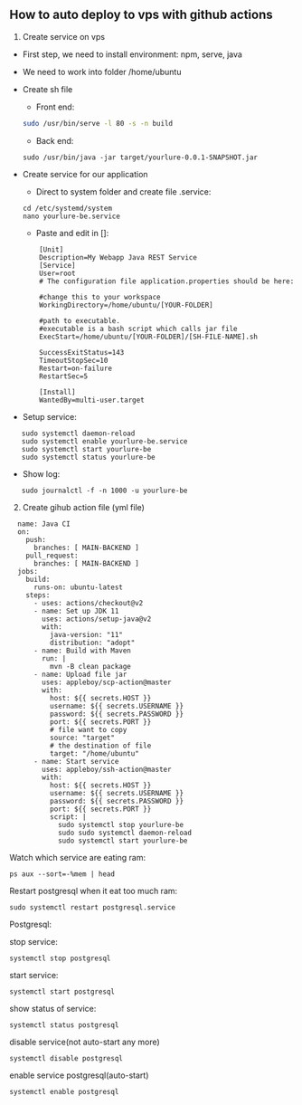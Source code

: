 ## How to auto deploy to vps with github actions

1. Create service on vps

  - First step, we need to install environment: npm, serve, java

  - We need to work into folder /home/ubuntu

  - Create sh file

    + Front end:
    ```sh
    sudo /usr/bin/serve -l 80 -s -n build
    ```
    + Back end:
    ```
    sudo /usr/bin/java -jar target/yourlure-0.0.1-SNAPSHOT.jar
    ```


  - Create service for our application

    + Direct to system folder and create file .service:
    ```
    cd /etc/systemd/system
    nano yourlure-be.service
    ```

    + Paste and edit in []:
    ```
        [Unit]
        Description=My Webapp Java REST Service
        [Service]
        User=root
        # The configuration file application.properties should be here:

        #change this to your workspace
        WorkingDirectory=/home/ubuntu/[YOUR-FOLDER]

        #path to executable. 
        #executable is a bash script which calls jar file
        ExecStart=/home/ubuntu/[YOUR-FOLDER]/[SH-FILE-NAME].sh

        SuccessExitStatus=143
        TimeoutStopSec=10
        Restart=on-failure
        RestartSec=5

        [Install]
        WantedBy=multi-user.target
    ```


   + Setup service:
   ```
      sudo systemctl daemon-reload
      sudo systemctl enable yourlure-be.service
      sudo systemctl start yourlure-be
      sudo systemctl status yourlure-be
   ```


   + Show log:
   ```
      sudo journalctl -f -n 1000 -u yourlure-be
   ```



2. Create gihub action file (yml file)
```
  name: Java CI
  on:
    push:
      branches: [ MAIN-BACKEND ]
    pull_request:
      branches: [ MAIN-BACKEND ]
  jobs:
    build:
      runs-on: ubuntu-latest
    steps:
      - uses: actions/checkout@v2
      - name: Set up JDK 11
        uses: actions/setup-java@v2
        with:
          java-version: "11"
          distribution: "adopt"
      - name: Build with Maven
        run: |
          mvn -B clean package
      - name: Upload file jar
        uses: appleboy/scp-action@master
        with:
          host: ${{ secrets.HOST }}
          username: ${{ secrets.USERNAME }}
          password: ${{ secrets.PASSWORD }}
          port: ${{ secrets.PORT }}
          # file want to copy
          source: "target"
          # the destination of file
          target: "/home/ubuntu"
      - name: Start service
        uses: appleboy/ssh-action@master
        with:
          host: ${{ secrets.HOST }}
          username: ${{ secrets.USERNAME }}
          password: ${{ secrets.PASSWORD }}
          port: ${{ secrets.PORT }}
          script: |
            sudo systemctl stop yourlure-be
            sudo sudo systemctl daemon-reload
            sudo systemctl start yourlure-be
```

Watch which service are eating ram:
```
ps aux --sort=-%mem | head
```

Restart postgresql when it eat too much ram:
```
sudo systemctl restart postgresql.service
```
Postgresql:

stop service:
```
systemctl stop postgresql
```
start service:
```
systemctl start postgresql
```
show status of service:
```
systemctl status postgresql
```
disable service(not auto-start any more)
```
systemctl disable postgresql
```
enable service postgresql(auto-start)
```
systemctl enable postgresql
```
